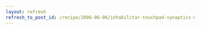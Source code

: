 ```yaml
---
layout: refresh
refresh_to_post_id: /recipe/2006-06-06/inhabilitar-touchpad-synaptics-mientras-escribes
---
```

